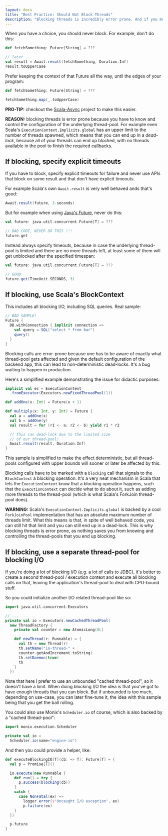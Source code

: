 ```yaml
---
layout: docs
title: "Best Practice: Should Not Block Threads"
description: "Blocking threads is incredibly error prone. And if you must block, do so with Scala's BlockContext and with explicit timeouts."
---
```


When you have a choice, you should never block. For example, don't do
this:

```scala
def fetchSomething: Future[String] = ???

// later ...
val result = Await.result(fetchSomething, Duration.Inf)
result.toUpperCase
```

Prefer keeping the context of that Future all the way, until the edges of your program:

```scala
def fetchSomething: Future[String] = ???

fetchSomething.map(_.toUpperCase)
```

**PRO-TIP:** checkout the
[Scala-Async](https://github.com/scala/async) project to make this
easier.

**REASON:** blocking threads is error prone because you have to know
and control the configuration of the underlying thread-pool. For
example even Scala's `ExecutionContext.Implicits.global` has an upper
limit to the number of threads spawned, which means that you can end
up in a *dead-lock*, because all of your threads can end up blocked,
with no threads available in the pool to finish the required
callbacks.

## If blocking, specify explicit timeouts

If you have to block, specify explicit timeouts for failure and never
use APIs that block on some result and that don't have explicit
timeouts.

For example Scala's own `Await.result` is very well behaved ands
that's good:

```scala
Await.result(future, 3.seconds)
```

But for example when using
[Java's Future](https://docs.oracle.com/javase/8/docs/api/java/util/concurrent/Future.html),
never do this:

```scala
val future: java.util.concurrent.Future[T] = ???

// BAD CODE, NEVER DO THIS !!!
future.get
```

Instead always specify timeouts, because in case the underlying
thread-pool is limited and there are no more threads left, at least
some of them will get unblocked after the specified timespan:

```scala
val future: java.util.concurrent.Future[T] = ???

// GOOD
future.get(TimeUnit.SECONDS, 3)
```

## If blocking, use Scala's BlockContext

This includes all blocking I/O, including SQL queries. Real sample:

```scala
// BAD SAMPLE!
Future {
  DB.withConnection { implicit connection =>
    val query = SQL("select * from bar")
    query()
  }
}
```

Blocking calls are error-prone because one has to be aware of exactly
what thread-pool gets affected and given the default configuration of
the backend app, this can lead to non-deterministic dead-locks. It's a
bug waiting to happen in production.

Here's a simplified example demonstrating the issue for didactic purposes:

```scala
implicit val ec = ExecutionContext
  .fromExecutor(Executors.newFixedThreadPool(1))

def addOne(x: Int) = Future(x + 1)

def multiply(x: Int, y: Int) = Future {
  val a = addOne(x)
  val b = addOne(y)
  val result = for (r1 <- a; r2 <- b) yield r1 * r2

  // This can dead-lock due to the limited size 
  // of our thread-pool!
  Await.result(result, Duration.Inf)
}
```

This sample is simplified to make the effect deterministic, but all
thread-pools configured with upper bounds will sooner or later be
affected by this.

Blocking calls have to be marked with a `blocking` call that signals
to the `BlockContext` a blocking operation. It's a very neat mechanism
in Scala that lets the `ExecutionContext` know that a blocking operation
happens, such that the `ExecutionContext` can decide what to do about
it, such as adding more threads to the thread-pool (which is what
Scala's ForkJoin thread-pool does).

**WARNING:** Scala's `ExecutionContext.Implicits.global` is backed by
a cool `ForkJoinPool` implementation that has an absolute maximum
number of threads limit. What this means is that, in spite of well
behaved code, you can still hit that limit and you can still end up in
a dead-lock. This is why blocking threads is error prone, as nothing
saves you from knowing and controlling the thread-pools that you end
up blocking.

## If blocking, use a separate thread-pool for blocking I/O

If you're doing a lot of blocking I/O (e.g. a lot of calls to JDBC),
it's better to create a second thread-pool / execution context and
execute all blocking calls on that, leaving the application's
thread-pool to deal with CPU-bound stuff.

So you could initialize another I/O related thread-pool like so:

```scala
import java.util.concurrent.Executors

// ...
private val io = Executors.newCachedThreadPool(
  new ThreadFactory {
    private val counter = new AtomicLong(0L)

    def newThread(r: Runnable) = {
      val th = new Thread(r)
      th.setName("io-thread-" +
      counter.getAndIncrement.toString)
      th.setDaemon(true)
      th
    }
  })
```

Note that here I prefer to use an unbounded "cached thread-pool", so
it doesn't have a limit. When doing blocking I/O the idea is that
you've got to have enough threads that you can block. But if unbounded
is too much, depending on use-case, you can later fine-tune it, the
idea with this sample being that you get the ball rolling.

You could also use Monix's `Scheduler.io` of course, which is also
backed by a "cached thread-pool":

```scala
import monix.execution.Scheduler

private val io = 
  Scheduler.io(name="engine-io")
```

And then you could provide a helper, like:

```scala
def executeBlockingIO[T](cb: => T): Future[T] = {
  val p = Promise[T]()

  io.execute(new Runnable {
    def run() = try {
      p.success(blocking(cb))
    }
    catch {
      case NonFatal(ex) =>
        logger.error(s"Uncaught I/O exception", ex)
        p.failure(ex)
    }
  })

  p.future
}
```


